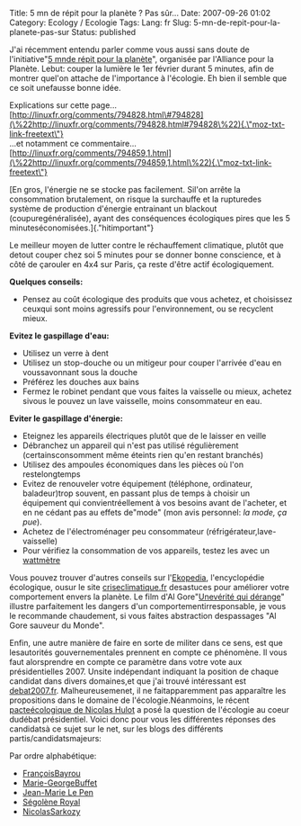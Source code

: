 Title: 5 mn de répit pour la planète ? Pas sûr...
Date: 2007-09-26 01:02
Category: Ecology  / Ecologie
Tags:
Lang: fr
Slug: 5-mn-de-repit-pour-la-planete-pas-sur
Status: published

J'ai récemment entendu parler comme vous aussi sans doute de l'initiative"[5 mnde répit pour la planète](\%22http://www.lalliance.fr/50-5-Minutes-De-Repit-Pour-La-Planete\%22)", organisée par l'Alliance pour la Planète. Lebut: couper la lumière le 1er février durant 5 minutes, afin de montrer quel'on attache de l'importance à l'écologie. Eh bien il semble que ce soit unefausse bonne idée.  
  
Explications sur cette page...  
[http://linuxfr.org/comments/794828.html\#794828](\%22http://linuxfr.org/comments/794828.html#794828\%22){.\"moz-txt-link-freetext\"}  
...et notamment ce commentaire...  
[http://linuxfr.org/comments/794859,1.html](\%22http://linuxfr.org/comments/794859,1.html\%22){.\"moz-txt-link-freetext\"}  
  
[En gros, l'énergie ne se stocke pas facilement. Sil'on arrête la consommation brutalement, on risque la surchauffe et la rupturedes système de production d'énergie entrainant un blackout (coupuregénéralisée), ayant des conséquences écologiques pires que les 5 minuteséconomisées.]{.\"hitimportant\"}  
  
Le meilleur moyen de lutter contre le réchauffement climatique, plutôt que detout couper chez soi 5 minutes pour se donner bonne conscience, et à côté de çarouler en 4x4 sur Paris, ça reste d'être actif écologiquement.  
  
**Quelques conseils:**

-   Pensez au coût écologique des produits que vous achetez, et choisissez ceuxqui sont moins agressifs pour l'environnement, ou se recyclent mieux.

**Evitez le gaspillage d'eau:**  

-   Utilisez un verre à dent
-   Utilisez un stop-douche ou un mitigeur pour couper l'arrivée d'eau en voussavonnant sous la douche
-   Préférez les douches aux bains
-   Fermez le robinet pendant que vous faites la vaisselle ou mieux, achetez sivous le pouvez un lave vaisselle, moins consommateur en eau.

**Eviter le gaspillage d'énergie:**  

-   Eteignez les appareils électriques plutôt que de le laisser en veille
-   Débranchez un appareil qui n'est pas utilisé régulièrement (certainsconsomment même éteints rien qu'en restant branchés)
-   Utilisez des ampoules économiques dans les pièces où l'on restelongtemps
-   Evitez de renouveler votre équipement (téléphone, ordinateur, baladeur)trop souvent, en passant plus de temps à choisir un équipement qui convientréellement à vos besoins avant de l'acheter, et en ne cédant pas au effets de"mode" (mon avis personnel: *la mode, ça pue*).
-   Achetez de l'électroménager peu consommateur (réfrigérateur,lave-vaisselle)
-   Pour vérifiez la consommation de vos appareils, testez les avec un [wattmètre](\%22http://www.econologie.com/shop/index.php?main_page=product_info&products_id=20\%22)

Vous pouvez trouver d'autres conseils sur l'[Ekopedia](\%22http://fr.ekopedia.org/Accueil\%22), l'encyclopédie écologique, ousur le site [criseclimatique.fr](\%22http://www.criseclimatique.fr/\%22) desastuces pour améliorer votre comportement envers la planète. Le film d'Al Gore"[Unevérité qui dérange](\%22http://www.allocine.fr/film/fichefilm_gen_cfilm=111289.html\%22)" illustre parfaitement les dangers d'un comportementirresponsable, je vous le recommande chaudement, si vous faites abstraction despassages "Al Gore sauveur du Monde".  
  
Enfin, une autre manière de faire en sorte de militer dans ce sens, est que lesautorités gouvernementales prennent en compte ce phénomène. Il vous faut alorsprendre en compte ce paramètre dans votre vote aux présidentielles 2007. Unsite indépendant indiquant la position de chaque candidat dans divers domaines,et que j'ai trouvé intéressant est [debat2007.fr](\%22http://www.debat2007.fr/\%22). Malheureusemenet, il ne faitapparemment pas apparaître les propositions dans le domaine de l'écologie.Néanmoins, le récent [pacteécologique de Nicolas Hulot](\%22http://www.pacte-ecologique-2007.org/declaration/index.html\%22) a posé la question de l'écologie au coeur dudébat présidentiel. Voici donc pour vous les différentes réponses des candidatsà ce sujet sur le net, sur les blogs des différents partis/candidatsmajeurs:  
  
Par ordre alphabétique:  

-   [FrançoisBayrou](\%22http://www.bayrou.fr/propositions/pacte-ecologique.html\%22)
-   [Marie-GeorgeBuffet](\%22http://www.pcf.fr/spip.php?article1087\%22)
-   [Jean-Marie Le Pen](\%22http://fr.news.yahoo.com/08012007/290/le-fn-ne-signera-pas-le-pacte-ecologique-de-nicolas.html\%22)
-   [Ségolène Royal](\%22http://environnement.parti-socialiste.fr/2007/01/05/segolene-royal-signe-le-pacte-ecologique/\%22)
-   [NicolasSarkozy](\%22http://blog-ump.typepad.fr/blog/2006/12/nicolas_hulot_s.html\%22)

